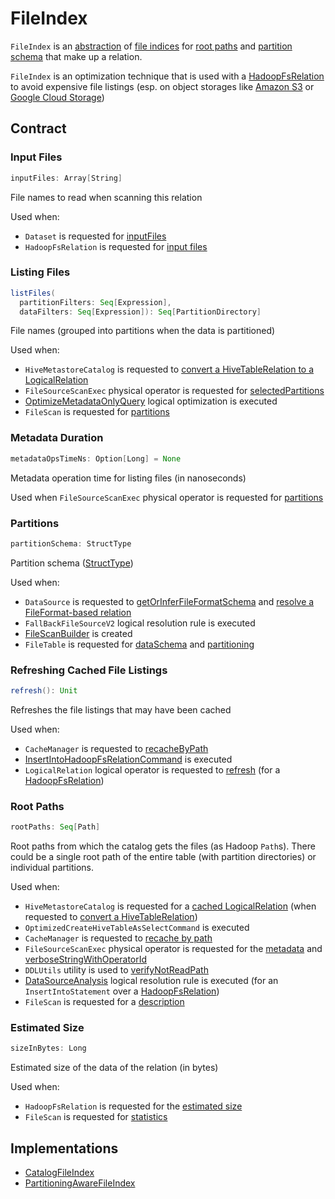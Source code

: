 # FileIndex

`FileIndex` is an [abstraction](#contract) of [file indices](#implementations) for [root paths](#rootPaths) and [partition schema](#partitionSchema) that make up a relation.

`FileIndex` is an optimization technique that is used with a [HadoopFsRelation](HadoopFsRelation.md) to avoid expensive file listings (esp. on object storages like [Amazon S3](https://aws.amazon.com/s3/) or [Google Cloud Storage](https://cloud.google.com/storage))

## Contract

### <span id="inputFiles"> Input Files

```scala
inputFiles: Array[String]
```

File names to read when scanning this relation

Used when:

* `Dataset` is requested for [inputFiles](Dataset.md#inputFiles)
* `HadoopFsRelation` is requested for [input files](HadoopFsRelation.md#inputFiles)

### <span id="listFiles"> Listing Files

```scala
listFiles(
  partitionFilters: Seq[Expression],
  dataFilters: Seq[Expression]): Seq[PartitionDirectory]
```

File names (grouped into partitions when the data is partitioned)

Used when:

* `HiveMetastoreCatalog` is requested to [convert a HiveTableRelation to a LogicalRelation](hive/HiveMetastoreCatalog.md#convert)
* `FileSourceScanExec` physical operator is requested for [selectedPartitions](physical-operators/FileSourceScanExec.md#selectedPartitions)
* [OptimizeMetadataOnlyQuery](logical-optimizations/OptimizeMetadataOnlyQuery.md) logical optimization is executed
* `FileScan` is requested for [partitions](FileScan.md#partitions)

### <span id="metadataOpsTimeNs"> Metadata Duration

```scala
metadataOpsTimeNs: Option[Long] = None
```

Metadata operation time for listing files (in nanoseconds)

Used when `FileSourceScanExec` physical operator is requested for [partitions](physical-operators/FileSourceScanExec.md#selectedPartitions)

### <span id="partitionSchema"> Partitions

```scala
partitionSchema: StructType
```

Partition schema ([StructType](StructType.md))

Used when:

* `DataSource` is requested to [getOrInferFileFormatSchema](DataSource.md#getOrInferFileFormatSchema) and [resolve a FileFormat-based relation](DataSource.md#resolveRelation)
* `FallBackFileSourceV2` logical resolution rule is executed
* [FileScanBuilder](FileScanBuilder.md) is created
* `FileTable` is requested for [dataSchema](connector/catalog/FileTable.md#dataSchema) and [partitioning](connector/catalog/FileTable.md#partitioning)

### <span id="refresh"> Refreshing Cached File Listings

```scala
refresh(): Unit
```

Refreshes the file listings that may have been cached

Used when:

* `CacheManager` is requested to [recacheByPath](CacheManager.md#recacheByPath)
* [InsertIntoHadoopFsRelationCommand](logical-operators/InsertIntoHadoopFsRelationCommand.md) is executed
* `LogicalRelation` logical operator is requested to [refresh](logical-operators/LogicalRelation.md#refresh) (for a [HadoopFsRelation](HadoopFsRelation.md))

### <span id="rootPaths"> Root Paths

```scala
rootPaths: Seq[Path]
```

Root paths from which the catalog gets the files (as Hadoop `Path`s). There could be a single root path of the entire table (with partition directories) or individual partitions.

Used when:

* `HiveMetastoreCatalog` is requested for a [cached LogicalRelation](hive/HiveMetastoreCatalog.md#getCached) (when requested to [convert a HiveTableRelation](hive/HiveMetastoreCatalog.md#convertToLogicalRelation))
* `OptimizedCreateHiveTableAsSelectCommand` is executed
* `CacheManager` is requested to [recache by path](CacheManager.md#recacheByPath)
* `FileSourceScanExec` physical operator is requested for the [metadata](physical-operators/FileSourceScanExec.md#metadata) and [verboseStringWithOperatorId](physical-operators/FileSourceScanExec.md#verboseStringWithOperatorId)
* `DDLUtils` utility is used to [verifyNotReadPath](spark-sql-DDLUtils.md#verifyNotReadPath)
* [DataSourceAnalysis](logical-analysis-rules/DataSourceAnalysis.md) logical resolution rule is executed (for an `InsertIntoStatement` over a [HadoopFsRelation](HadoopFsRelation.md))
* `FileScan` is requested for a [description](FileScan.md#description)

### <span id="sizeInBytes"> Estimated Size

```scala
sizeInBytes: Long
```

Estimated size of the data of the relation (in bytes)

Used when:

* `HadoopFsRelation` is requested for the [estimated size](HadoopFsRelation.md#sizeInBytes)
* `FileScan` is requested for [statistics](FileScan.md#estimateStatistics)

## Implementations

* [CatalogFileIndex](CatalogFileIndex.md)
* [PartitioningAwareFileIndex](PartitioningAwareFileIndex.md)
